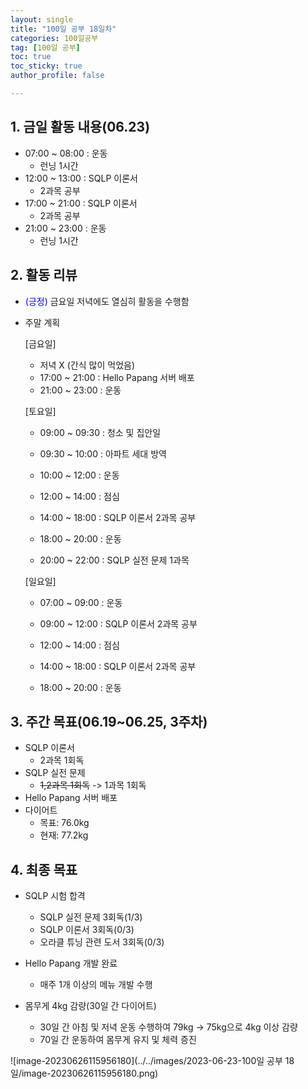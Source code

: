 ```yaml
---
layout: single
title: "100일 공부 18일차"
categories: 100일공부
tag: [100일 공부]
toc: true
toc_sticky: true
author_profile: false

---
```


## 1. 금일 활동 내용(06.23)

* 07:00 ~ 08:00 : 운동
  * 런닝 1시간
* 12:00 ~ 13:00 : SQLP 이론서
  * 2과목 공부
* 17:00 ~ 21:00 : SQLP 이론서
  * 2과목 공부
* 21:00 ~ 23:00 : 운동
  * 런닝 1시간




## 2. 활동 리뷰

* <span style = "color:blue">(긍정)</span> 금요일 저녁에도 열심히 활동을 수행함

* 주말 계획

  [금요일]

  * 저녁 X (간식 많이 먹었음)
  * 17:00 ~ 21:00 : Hello Papang 서버 배포 
  * 21:00 ~ 23:00 : 운동

  [토요일]

  * 09:00 ~ 09:30 : 청소 및 집안일
  * 09:30 ~ 10:00 : 아파트 세대 방역
  * 10:00 ~ 12:00 : 운동

  * 12:00 ~ 14:00 : 점심
  * 14:00 ~ 18:00 : SQLP 이론서 2과목 공부
  * 18:00 ~ 20:00 : 운동
  * 20:00 ~ 22:00 : SQLP 실전 문제 1과목

  [일요일]

  * 07:00 ~ 09:00 : 운동
  * 09:00 ~ 12:00 : SQLP 이론서 2과목 공부

  * 12:00 ~ 14:00 : 점심
  * 14:00 ~ 18:00 : SQLP 이론서 2과목 공부
  * 18:00 ~ 20:00 : 운동



##  3. 주간 목표(06.19~06.25, 3주차)

* SQLP 이론서 
  * 2과목 1회독
* SQLP 실전 문제
  * ~~1,2과목 1회독~~ -> 1과목 1회독
* Hello Papang 서버 배포 
* 다이어트
  * 목표: 76.0kg
  * 현재: 77.2kg



## 4. 최종 목표

* SQLP 시험 합격
  * SQLP 실전 문제 3회독(1/3)
  * SQLP 이론서 3회독(0/3)
  * 오라클 튜닝 관련 도서 3회독(0/3)
* Hello Papang 개발 완료
  * 매주 1개 이상의 메뉴 개발 수행

* 몸무게 4kg 감량(30일 간 다이어트)
  * 30일 간 아침 및 저녁 운동 수행하여 79kg -> 75kg으로 4kg 이상 감량
  * 70일 간 운동하여 몸무게 유지 및 체력 증진

![image-20230626115956180](../../images/2023-06-23-100일 공부 18일/image-20230626115956180.png)
